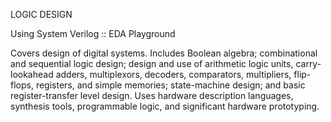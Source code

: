 LOGIC DESIGN

Using System Verilog :: EDA Playground

Covers design of digital systems. Includes Boolean algebra; combinational and sequential logic design; design and use of arithmetic logic units, carry-lookahead adders, multiplexors, decoders, comparators, multipliers, flip-flops, registers, and simple memories; state-machine design; and basic register-transfer level design. Uses hardware description languages, synthesis tools, programmable logic, and significant hardware prototyping.
